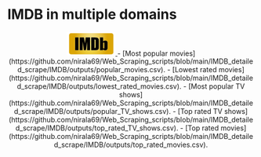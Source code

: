 # IMDB in multiple domains
<p align = "center">
<a href = "">
<img src ="https://github.com/nirala69/Web_Scraping_scripts/blob/main/Imdb.jpg" width="100" alt="Logo">
</a>
- [Most popular movies](https://github.com/nirala69/Web_Scraping_scripts/blob/main/IMDB_detailed_scrape/IMDB/outputs/popular_movies.csv).
- [Lowest rated movies](https://github.com/nirala69/Web_Scraping_scripts/blob/main/IMDB_detailed_scrape/IMDB/outputs/lowest_rated_movies.csv).
- [Most popular TV shows](https://github.com/nirala69/Web_Scraping_scripts/blob/main/IMDB_detailed_scrape/IMDB/outputs/popular_TV_shows.csv).
- [Top rated TV shows](https://github.com/nirala69/Web_Scraping_scripts/blob/main/IMDB_detailed_scrape/IMDB/outputs/top_rated_TV_shows.csv).
- [Top rated movies](https://github.com/nirala69/Web_Scraping_scripts/blob/main/IMDB_detailed_scrape/IMDB/outputs/top_rated_movies.csv).
